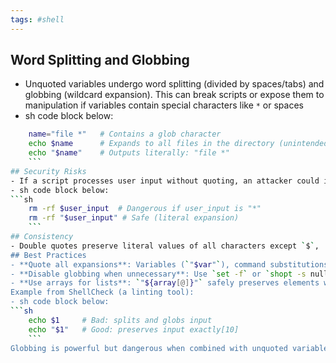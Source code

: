 ```yaml
---
tags: #shell
---
```



## Word Splitting and Globbing
- Unquoted variables undergo word splitting (divided by spaces/tabs) and globbing (wildcard expansion). This can break scripts or expose them to manipulation if variables contain special characters like `*` or spaces
- sh code block below:
```sh
	name="file *"	# Contains a glob character
	echo $name		# Expands to all files in the directory (unintended)
	echo "$name"	# Outputs literally: "file *"
	```
## Security Risks
- If a script processes user input without quoting, an attacker could inject glob patterns to access unintended files or disrupt execution
- sh code block below:
```sh
	rm -rf $user_input	# Dangerous if user_input is "*"
	rm -rf "$user_input" # Safe (literal expansion)
	```
## Consistency
- Double quotes preserve literal values of all characters except `$`,	```` , `"`, `\`, and `!` (when history expansion is enabled). This ensures variables and commands behave predictably.
## Best Practices
- **Quote all expansions**: Variables (`"$var"`), command substitutions (`"$(cmd)"`), and arithmetic expansions (`"$"`)
- **Disable globbing when unnecessary**: Use `set -f` or `shopt -s nullglob` to avoid accidental expansions
- **Use arrays for lists**: `"${array[@]}"` safely preserves elements with spaces/globs
Example from ShellCheck (a linting tool):
- sh code block below:
```sh
	echo $1		# Bad: splits and globs input
	echo "$1"	# Good: preserves input exactly[10]
	```
Globbing is powerful but dangerous when combined with unquoted variables. Proper quoting is a fundamental safeguard in shell scripting.